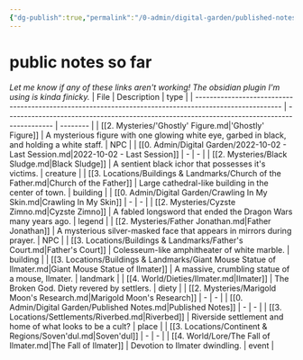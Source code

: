 ```yaml
---
{"dg-publish":true,"permalink":"/0-admin/digital-garden/published-notes/","dgHomeLink":true,"dgPassFrontmatter":false}
---
```


# public notes so far
*Let me know if any of these links aren't working! The obsidian plugin I'm using is kinda finicky.*
| File                                                                                                   | Description                                                                                 | type     |
| ------------------------------------------------------------------------------------------------------ | ------------------------------------------------------------------------------------------- | -------- |
| [[2. Mysteries/'Ghostly' Figure.md\|'Ghostly' Figure]]                                                 | A mysterious figure with one glowing white eye, garbed in black, and holding a white staff. | NPC      |
| [[0. Admin/Digital Garden/2022-10-02 - Last Session.md\|2022-10-02 - Last Session]]                    | \-                                                                                          | \-       |
| [[2. Mysteries/Black Sludge.md\|Black Sludge]]                                                         | A sentient black ichor that possesses it's victims.                                         | creature |
| [[3. Locations/Buildings & Landmarks/Church of the Father.md\|Church of the Father]]                   | Large cathedral-like building in the center of town.                                        | building |
| [[0. Admin/Digital Garden/Crawling In My Skin.md\|Crawling In My Skin]]                                | \-                                                                                          | \-       |
| [[2. Mysteries/Cyzste Zimno.md\|Cyzste Zimno]]                                                         | A fabled longsword that ended the Dragon Wars many years ago.                               | legend   |
| [[2. Mysteries/Father Jonathan.md\|Father Jonathan]]                                                   | A mysterious silver-masked face that appears in mirrors during prayer.                      | NPC      |
| [[3. Locations/Buildings & Landmarks/Father's Court.md\|Father's Court]]                               | Colesseum-like amphitheater of white marble.                                                | building |
| [[3. Locations/Buildings & Landmarks/Giant Mouse Statue of Ilmater.md\|Giant Mouse Statue of Ilmater]] | A massive, crumbling statue of a mouse, Ilmater.                                            | landmark |
| [[4. World/Dieties/Ilmater.md\|Ilmater]]                                                               | The Broken God. Diety revered by settlers.                                                  | diety    |
| [[2. Mysteries/Marigold Moon's Research.md\|Marigold Moon's Research]]                                 | \-                                                                                          | \-       |
| [[0. Admin/Digital Garden/Published Notes.md\|Published Notes]]                                        | \-                                                                                          | \-       |
| [[3. Locations/Settlements/Riverbed.md\|Riverbed]]                                                     | Riverside settlement and home of what looks to be a cult?                                   | place    |
| [[3. Locations/Continent & Regions/Soven'dul.md\|Soven'dul]]                                           | \-                                                                                          | \-       |
| [[4. World/Lore/The Fall of Ilmater.md\|The Fall of Ilmater]]                                          | Devotion to Ilmater dwindling.                                                              | event    |
